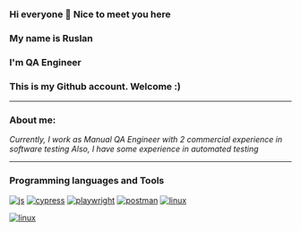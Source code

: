 ### Hi everyone 👋 Nice to meet you here
### My name is Ruslan
### I'm QA Engineer
### This is my Github account. Welcome :)
---
### About me:
_Currently, I work as Manual QA Engineer with 2 commercial experience in software testing
Also, I have some experience in automated testing_

---
### Programming languages and Tools
[![js](src/javascript_original_logo_icon_1464552.jpg)](https://developer.mozilla.org/en-US/docs/Web/JavaScript)
[![cypress](src/cypress.jpg)](https://www.cypress.io/)
[![playwright](src/playwright.jpg)](https://playwright.dev/)
[![postman](src/postman.jpg)](https://www.postman.com/)
[![linux](src/linux.jpg)](https://www.linux.org/)

[![linux](src/linux.jpg)](https://www.linux.org/)